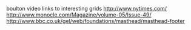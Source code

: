 boulton video links to interesting grids
	http://www.nytimes.com/
	http://www.monocle.com/Magazine/volume-05/Issue-49/
	http://www.bbc.co.uk/gel/web/foundations/masthead/masthead-footer